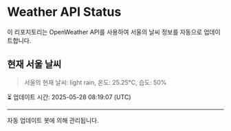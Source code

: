 
# Weather API Status

이 리포지토리는 OpenWeather API를 사용하여 서울의 날씨 정보를 자동으로 업데이트합니다.

## 현재 서울 날씨
> 서울의 현재 날씨: light rain, 온도: 25.25°C, 습도: 50%

⏳ 업데이트 시간: 2025-05-28 08:19:07 (UTC)

---
자동 업데이트 봇에 의해 관리됩니다.
